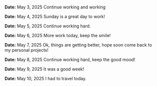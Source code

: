 **Date:** May 3, 2025
Continue working and working

**Date:** May 4, 2025
Sunday is a great day to work!

**Date:** May 5, 2025
Continue working hard.

**Date:** May 6, 2025
More work today, keep the smile!

**Date:** May 7, 2025
Ok, things are getting better, hope soon come back to my personal projects!

**Date:** May 8, 2025
Continue working hard, keep the good mood!

**Date:** May 9, 2025
It was a good week!

**Date:** May 10, 2025
I had to travel today.
